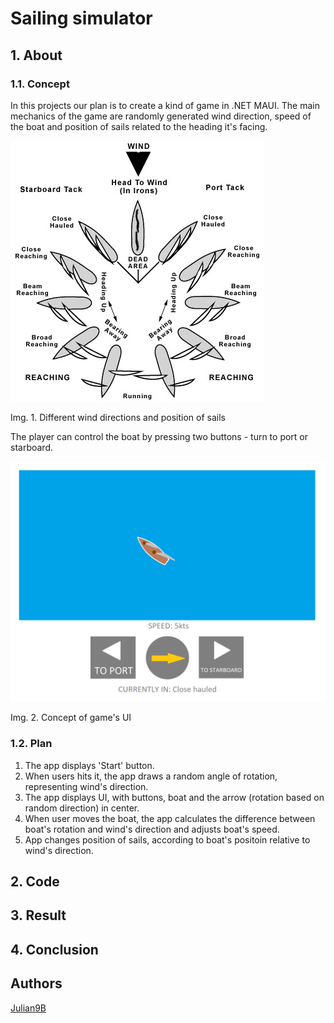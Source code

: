 # Sailing simulator

## 1. About

### 1.1. Concept

In this projects our plan is to create a kind of game in .NET MAUI. The main mechanics of the game are randomly generated wind direction, speed of the boat and position of sails related to the heading it's facing.

![Different wind directions and position of sails](images/winds.jpg)

Img. 1. Different wind directions and position of sails

The player can control the boat by pressing two buttons - turn to port or starboard.

![Concept of game's UI](images/concept.png)

Img. 2. Concept of game's UI

### 1.2. Plan

1. The app displays 'Start' button.
2. When users hits it, the app draws a random angle of rotation, representing wind's direction.
3. The app displays UI, with buttons, boat and the arrow (rotation based on random direction) in center.
4. When user moves the boat, the app calculates the difference between boat's rotation and wind's direction and adjusts boat's speed.
5. App changes position of sails, according to boat's positoin relative to wind's direction.

## 2. Code

## 3. Result

## 4. Conclusion

## Authors

[Julian9B](https://github.com/Julian9B)
